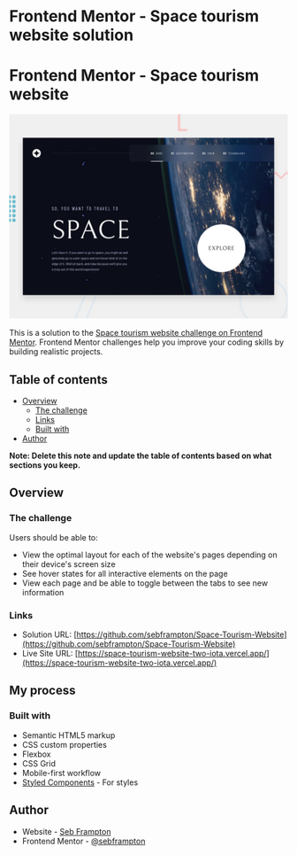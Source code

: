 # Frontend Mentor - Space tourism website solution

# Frontend Mentor - Space tourism website

![Design preview for the Space tourism website coding challenge](./preview.jpg)

This is a solution to the [Space tourism website challenge on Frontend Mentor](https://www.frontendmentor.io/challenges/space-tourism-multipage-website-gRWj1URZ3). Frontend Mentor challenges help you improve your coding skills by building realistic projects. 

## Table of contents

- [Overview](#overview)
  - [The challenge](#the-challenge)
  - [Links](#links)
  - [Built with](#built-with)
- [Author](#author)

**Note: Delete this note and update the table of contents based on what sections you keep.**

## Overview

### The challenge

Users should be able to:

- View the optimal layout for each of the website's pages depending on their device's screen size
- See hover states for all interactive elements on the page
- View each page and be able to toggle between the tabs to see new information


### Links

- Solution URL: [https://github.com/sebframpton/Space-Tourism-Website](https://github.com/sebframpton/Space-Tourism-Website)
- Live Site URL: [https://space-tourism-website-two-iota.vercel.app/](https://space-tourism-website-two-iota.vercel.app/)

## My process

### Built with

- Semantic HTML5 markup
- CSS custom properties
- Flexbox
- CSS Grid
- Mobile-first workflow
- [Styled Components](https://styled-components.com/) - For styles


## Author

- Website - [Seb Frampton](https://sebframpton.github.io/)
- Frontend Mentor - [@sebframpton](https://www.frontendmentor.io/profile/sebframpton)
